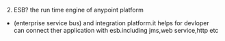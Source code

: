 2. ESB? the run time engine of anypoint platform
- (enterprise service bus) and integration platform.it helps for devloper can connect ther application with esb.including jms,web service,http etc